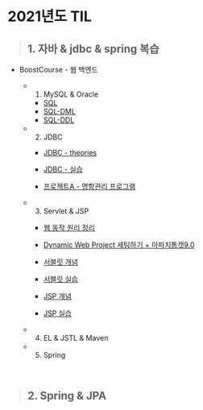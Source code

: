 # 2021년도 TIL


> ## 1. 자바 & jdbc & spring 복습

- BoostCourse - 웹 백엔드

  - 1. MySQL & Oracle
    - [SQL](./BoostCourse/day01/sql01.md)
    - [SQL-DML](./BoostCourse/day01/sql02.md)
    - [SQL-DDL](./BoostCourse/day01/sql03.md)

  - 2. JDBC


    - [JDBC - theories](./BoostCourse/day02/jdbc01.md)

    - [JDBC - 실습](./BoostCourse/day02/jdbc02.md)

    - [프로젝트A - 명함관리 프로그램](./BoostCourse/day02/project_a.md)

  - 3. Servlet & JSP
    - [웹 동작 원리 정리](./BoostCourse/day03/web.md)

    - [Dynamic Web Project 세팅하기 + 아파치톰캣9.0](./BoostCourse/day03/servlet01.md)

    - [서블릿 개념](./BoostCourse/day03/servlet02.md)

    - [서블릿 실습](./BoostCourse/day03/servlet03.md)

    - [JSP 개념](./BoostCourse/day03/jsp01.md)

    - [JSP 실습](./BoostCourse/day03/jsp02.md)

  - 4. EL & JSTL & Maven
  - 5. Spring


<br>

> ## 2. Spring & JPA

